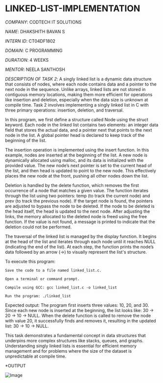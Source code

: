 # LINKED-LIST-IMPLEMENTATION

*COMPANY*: CODTECH IT SOLUTIONS

*NAME*: DHAKSHITH BAVAN S

*INTERN ID*: CT04DF1802

*DOMAIN*: C PROGRAMMING

*DURATION*: 4 WEEKS

*MENTOR*: NEELA SANTHOSH

*DESCRIPTION OF TASK 2*:
          A singly linked list is a dynamic data structure that consists of nodes, where each node contains data and a pointer to the next node in the sequence. Unlike arrays, linked lists are not stored in contiguous memory locations, making them more efficient for operations like insertion and deletion, especially when the data size is unknown at compile time. Task 2 involves implementing a singly linked list in C with three primary operations: insertion, deletion, and traversal.

In this program, we first define a structure called Node using the struct keyword. Each node in the linked list contains two elements: an integer data field that stores the actual data, and a pointer next that points to the next node in the list. A global pointer head is declared to keep track of the beginning of the list.

The insertion operation is implemented using the insert function. In this example, nodes are inserted at the beginning of the list. A new node is dynamically allocated using malloc, and its data is initialized with the provided value. The new node’s next pointer is set to the current head of the list, and then head is updated to point to the new node. This effectively places the new node at the front, pushing all other nodes down the list.

Deletion is handled by the delete function, which removes the first occurrence of a node that matches a given value. The function iterates through the list using two pointers: temp (to track the current node) and prev (to track the previous node). If the target node is found, the pointers are adjusted to bypass the node to be deleted. If the node to be deleted is the head itself, the head is updated to the next node. After adjusting the links, the memory allocated to the deleted node is freed using the free function. If the value is not found, a message is printed to indicate that the deletion could not be performed.

The traversal of the linked list is managed by the display function. It begins at the head of the list and iterates through each node until it reaches NULL (indicating the end of the list). At each step, the function prints the node’s data followed by an arrow (→) to visually represent the list's structure.

To execute this program:

    Save the code to a file named linked_list.c.

    Open a terminal or command prompt.

    Compile using GCC: gcc linked_list.c -o linked_list

    Run the program: ./linked_list

Expected output:
The program first inserts three values: 10, 20, and 30. Since each new node is inserted at the beginning, the list looks like: 30 → 20 → 10 → NULL. When the delete function is called to remove the node with value 20, it successfully finds and removes it, resulting in the updated list: 30 → 10 → NULL.

This task demonstrates a fundamental concept in data structures that underpins more complex structures like stacks, queues, and graphs. Understanding singly linked lists is essential for efficient memory management and for problems where the size of the dataset is unpredictable at compile time.

*OUTPUT

![Image](https://github.com/user-attachments/assets/c7c38af9-ee93-4bfe-aa1f-f876c5512c59)
